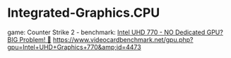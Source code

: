 # Integrated-Graphics.CPU
game: Counter Strike 2 - benchmark: [Intel UHD 770 - NO Dedicated GPU? BIG Problem! 😬](https://youtu.be/CbYBH-uNt_o) https://www.videocardbenchmark.net/gpu.php?gpu=Intel+UHD+Graphics+770&amp;id=4473
